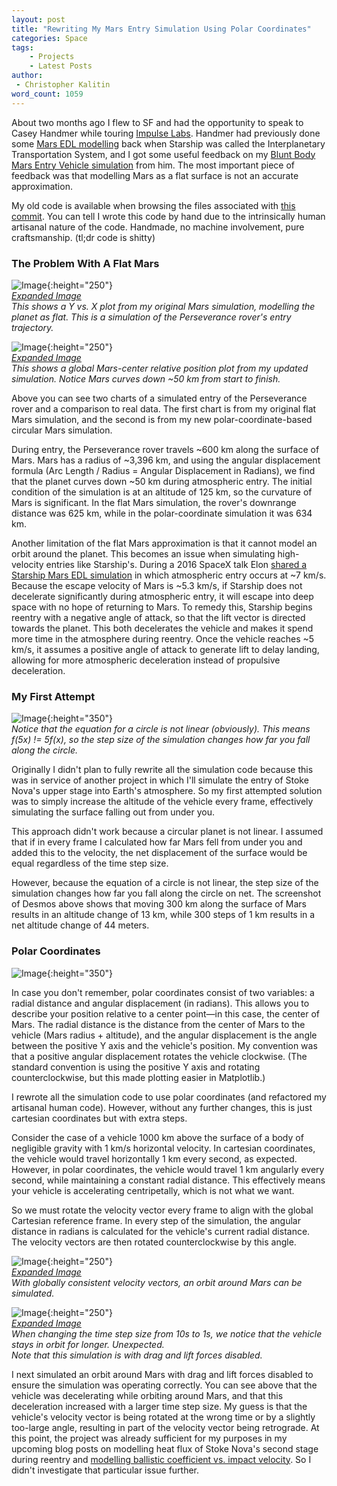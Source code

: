 ```yaml
---
layout: post
title: "Rewriting My Mars Entry Simulation Using Polar Coordinates"
categories: Space
tags:
    - Projects
    - Latest Posts
author:
 - Christopher Kalitin
word_count: 1059
---
```

<head>
    <meta property="og:image" content="{{site.url}}/assets/images/polar-mars-sim/Perseverance_Polar_xy.png">
</head>

About two months ago I flew to SF and had the opportunity to speak to Casey Handmer while touring [Impulse Labs](https://ckalitin.github.io/space/2025/06/02/impulse-master-plan.html). Handmer had previously done some [Mars EDL modelling](https://caseyhandmer.wordpress.com/2016/09/29/spacex-mars-plan-analysis/) back when Starship was called the Interplanetary Transportation System, and I got some useful feedback on my [Blunt Body Mars Entry Vehicle simulation](https://ckalitin.github.io/space/2025/07/26/polar-mars-sim.html) from him. The most important piece of feedback was that modelling Mars as a flat surface is not an accurate approximation.

My old code is available when browsing the files associated with [this commit](https://github.com/CKalitin/Martian-Ballistic-Modelling/tree/7d8259368cf26e0765eb03a828a1cbb55736c84a). You can tell I wrote this code by hand due to the intrinsically human artisanal nature of the code. Handmade, no machine involvement, pure craftsmanship. (tl;dr code is shitty)

### **The Problem With A Flat Mars**

![Image](/assets/images/polar-mars-sim/Perseverance_Cartesian_xy.png){:height="250"}  
*[Expanded Image](/assets/images/polar-mars-sim/Perseverance_Cartesian.png)*  
*This shows a Y vs. X plot from my original Mars simulation, modelling the planet as flat. This is a simulation of the Perseverance rover's entry trajectory.*

![Image](/assets/images/polar-mars-sim/Perseverance_Polar_xy.png){:height="250"}  
*[Expanded Image](/assets/images/polar-mars-sim/Perseverance_Polar.png)*  
*This shows a global Mars-center relative position plot from my updated simulation. Notice Mars curves down ~50 km from start to finish.*

Above you can see two charts of a simulated entry of the Perseverance rover and a comparison to real data. The first chart is from my original flat Mars simulation, and the second is from my new polar-coordinate-based circular Mars simulation. 

During entry, the Perseverance rover travels ~600 km along the surface of Mars. Mars has a radius of ~3,396 km, and using the angular displacement formula (Arc Length / Radius = Angular Displacement in Radians), we find that the planet curves down ~50 km during atmospheric entry. The initial condition of the simulation is at an altitude of 125 km, so the curvature of Mars is significant. In the flat Mars simulation, the rover's downrange distance was 625 km, while in the polar-coordinate simulation it was 634 km.

Another limitation of the flat Mars approximation is that it cannot model an orbit around the planet. This becomes an issue when simulating high-velocity entries like Starship's. During a 2016 SpaceX talk Elon [shared a Starship Mars EDL simulation](https://youtu.be/o7lBn93SxyE?si=aGaAdXPdI904-rYb&t=2016) in which atmospheric entry occurs at ~7 km/s. Because the escape velocity of Mars is ~5.3 km/s, if Starship does not decelerate significantly during atmospheric entry, it will escape into deep space with no hope of returning to Mars. To remedy this, Starship begins reentry with a negative angle of attack, so that the lift vector is directed towards the planet. This both decelerates the vehicle and makes it spend more time in the atmosphere during reentry. Once the vehicle reaches ~5 km/s, it assumes a positive angle of attack to generate lift to delay landing, allowing for more atmospheric deceleration instead of propulsive deceleration.

### **My First Attempt**

![Image](/assets/images/polar-mars-sim/Desmos.png){:height="350"}  
*Notice that the equation for a circle is not linear (obviously). This means f(5x) != 5f(x), so the step size of the simulation changes how far you fall along the circle.*

Originally I didn't plan to fully rewrite all the simulation code because this was in service of another project in which I'll simulate the entry of Stoke Nova's upper stage into Earth's atmosphere. So my first attempted solution was to simply increase the altitude of the vehicle every frame, effectively simulating the surface falling out from under you.

This approach didn't work because a circular planet is not linear. I assumed that if in every frame I calculated how far Mars fell from under you and added this to the velocity, the net displacement of the surface would be equal regardless of the time step size.

However, because the equation of a circle is not linear, the step size of the simulation changes how far you fall along the circle on net. The screenshot of Desmos above shows that moving 300 km along the surface of Mars results in an altitude change of 13 km, while 300 steps of 1 km results in a net altitude change of 44 meters.

### **Polar Coordinates**

![Image](/assets/images/polar-mars-sim/polar.jpg){:height="350"}

In case you don't remember, polar coordinates consist of two variables: a radial distance and angular displacement (in radians). This allows you to describe your position relative to a center point—in this case, the center of Mars. The radial distance is the distance from the center of Mars to the vehicle (Mars radius + altitude), and the angular displacement is the angle between the positive Y axis and the vehicle's position. My convention was that a positive angular displacement rotates the vehicle clockwise. (The standard convention is using the positive Y axis and rotating counterclockwise, but this made plotting easier in Matplotlib.)

I rewrote all the simulation code to use polar coordinates (and refactored my artisanal human code). However, without any further changes, this is just cartesian coordinates but with extra steps.

Consider the case of a vehicle 1000 km above the surface of a body of negligible gravity with 1 km/s horizontal velocity. In cartesian coordinates, the vehicle would travel horizontally 1 km every second, as expected. However, in polar coordinates, the vehicle would travel 1 km angularly every second, while maintaining a constant radial distance. This effectively means your vehicle is accelerating centripetally, which is not what we want.

So we must rotate the velocity vector every frame to align with the global Cartesian reference frame. In every step of the simulation, the angular distance in radians is calculated for the vehicle's current radial distance. The velocity vectors are then rotated counterclockwise by this angle.

![Image](/assets/images/polar-mars-sim/orbit-10s-timestep_xy.png){:height="250"}  
*[Expanded Image](/assets/images/polar-mars-sim/orbit-10s-timestep.png)*  
*With globally consistent velocity vectors, an orbit around Mars can be simulated.*  

![Image](/assets/images/polar-mars-sim/orbit-1s-timestep_xy.png){:height="250"}  
*[Expanded Image](/assets/images/polar-mars-sim/orbit-1s-timestep.png)*  
*When changing the time step size from 10s to 1s, we notice that the vehicle stays in orbit for longer. Unexpected.*  
*Note that this simulation is with drag and lift forces disabled.*

I next simulated an orbit around Mars with drag and lift forces disabled to ensure the simulation was operating correctly. You can see above that the vehicle was decelerating while orbiting around Mars, and that this deceleration increased with a larger time step size. My guess is that the vehicle's velocity vector is being rotated at the wrong time or by a slightly too-large angle, resulting in part of the velocity vector being retrograde. At this point, the project was already sufficient for my purposes in my upcoming blog posts on modelling heat flux of Stoke Nova's second stage during reentry and [modelling ballistic coefficient vs. impact velocity](https://ckalitin.github.io/space/2025/05/13/martian-ballistic-coefficient.html). So I didn't investigate that particular issue further.